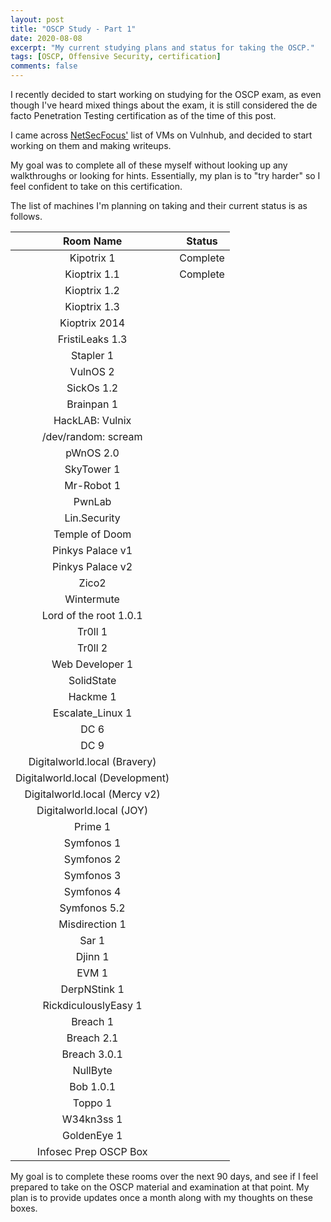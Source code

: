 ```yaml
---
layout: post
title: "OSCP Study - Part 1"
date: 2020-08-08
excerpt: "My current studying plans and status for taking the OSCP."
tags: [OSCP, Offensive Security, certification]
comments: false
---
```


I recently decided to start working on studying for the OSCP exam, as even though I've heard mixed things about the exam, it is still considered the de facto Penetration Testing certification as of the time of this post.

I came across <a href="https://docs.google.com/spreadsheets/d/1dwSMIAPIam0PuRBkCiDI88pU3yzrqqHkDtBngUHNCw8/edit#gid=0">NetSecFocus'</a> list of VMs on Vulnhub, and decided to start working on them and making writeups.

My goal was to complete all of these myself without looking up any walkthroughs or looking for hints. Essentially, my plan is to "try harder" so I feel confident to take on this certification.

The list of machines I'm planning on taking and their current status is as follows.

|          **Room Name**           |  **Status**  |
| :------------------------------: | :------: |
|            Kipotrix 1            | Complete |
|           Kioptrix 1.1           | Complete |
|           Kioptrix 1.2           |          |
|           Kioptrix 1.3           |          |
|          Kioptrix 2014           |          |
|         FristiLeaks 1.3          |          |
|            Stapler 1             |          |
|             VulnOS 2             |          |
|            SickOs 1.2            |          |
|            Brainpan 1            |          |
|         HackLAB: Vulnix          |          |
|       /dev/random: scream        |          |
|            pWnOS 2.0             |          |
|            SkyTower 1            |          |
|            Mr-Robot 1            |          |
|              PwnLab              |          |
|           Lin.Security           |          |
|          Temple of Doom          |          |
|         Pinkys Palace v1         |          |
|         Pinkys Palace v2         |          |
|              Zico2               |          |
|            Wintermute            |          |
|      Lord of the root 1.0.1      |          |
|             Tr0ll 1              |          |
|             Tr0ll 2              |          |
|         Web Developer 1          |          |
|            SolidState            |          |
|             Hackme 1             |          |
|         Escalate_Linux 1         |          |
|               DC 6               |          |
|               DC 9               |          |
|   Digitalworld.local (Bravery)   |          |
| Digitalworld.local (Development) |          |
|  Digitalworld.local (Mercy v2)   |          |
|     Digitalworld.local (JOY)     |          |
|             Prime 1              |          |
|            Symfonos 1            |          |
|            Symfonos 2            |          |
|            Symfonos 3            |          |
|            Symfonos 4            |          |
|           Symfonos 5.2           |          |
|          Misdirection 1          |          |
|              Sar 1               |          |
|             Djinn 1              |          |
|              EVM 1               |          |
|           DerpNStink 1           |          |
|       RickdiculouslyEasy 1       |          |
|             Breach 1             |          |
|            Breach 2.1            |          |
|           Breach 3.0.1           |          |
|             NullByte             |          |
|            Bob 1.0.1             |          |
|             Toppo 1              |          |
|            W34kn3ss 1            |          |
|           GoldenEye 1            |          |
|      Infosec Prep OSCP Box       |          |

My goal is to complete these rooms over the next 90 days, and see if I feel prepared to take on the OSCP material and examination at that point. My plan is to provide updates once a month along with my thoughts on these boxes.

